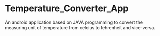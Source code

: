 # Temperature_Converter_App
 An android application based on JAVA programming to convert the measuring unit of temperature from celcius to fehrenheit and vice-versa.
